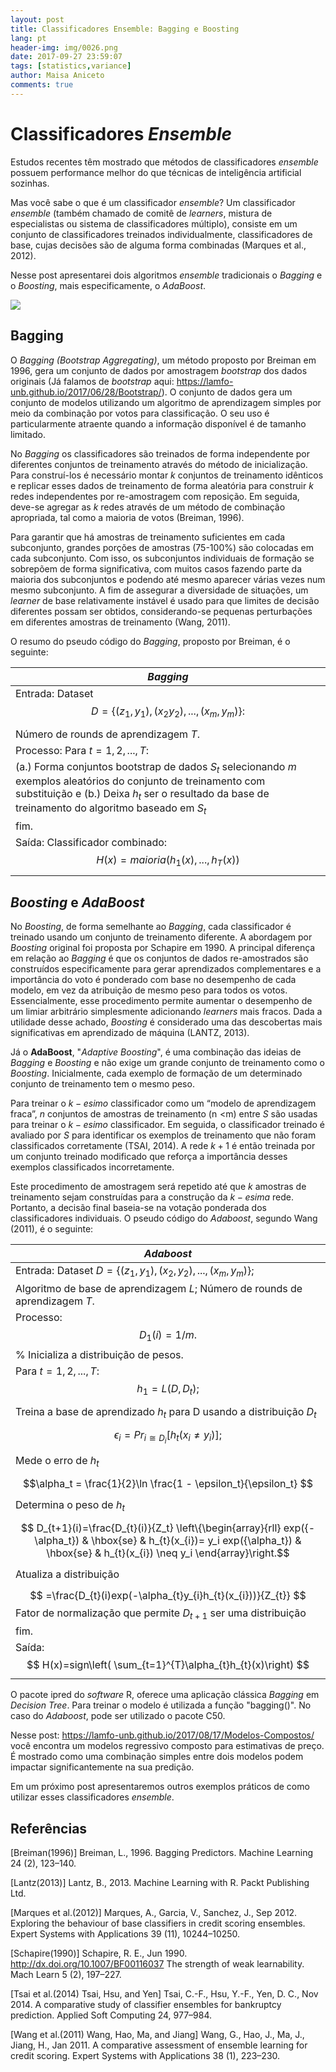 ```yaml
---
layout: post
title: Classificadores Ensemble: Bagging e Boosting
lang: pt
header-img: img/0026.png
date: 2017-09-27 23:59:07
tags: [statistics,variance]
author: Maisa Aniceto
comments: true
---
```


Classificadores *Ensemble*
==========================


Estudos recentes têm mostrado que métodos de classificadores *ensemble* possuem performance melhor do que técnicas de inteligência artificial sozinhas.

Mas você sabe o que é um classificador *ensemble*? 
Um classificador *ensemble* (também chamado de comitê de *learners*, mistura de especialistas ou sistema de classificadores múltiplo), consiste em um conjunto de classificadores treinados individualmente, classificadores de base, cujas decisões são de alguma forma combinadas (Marques et al., 2012).

Nesse post apresentarei dois algoritmos *ensemble* tradicionais o *Bagging* e o *Boosting*, mais especificamente, o *AdaBoost*.

![](https://i.imgur.com/88aeJst.jpg)

Bagging
-------

O *Bagging (Bootstrap Aggregating)*, um método proposto por Breiman em 1996, gera um conjunto de dados por amostragem *bootstrap* dos dados originais (Já falamos de *bootstrap* aqui: https://lamfo-unb.github.io/2017/06/28/Bootstrap/). O conjunto de dados gera um conjunto de modelos utilizando um algoritmo de aprendizagem simples por meio da combinação por votos para classificação. O seu uso é particularmente atraente quando a informação disponível é de tamanho limitado.

No *Bagging* os classificadores são treinados de forma independente por diferentes conjuntos de treinamento através do método de inicialização. Para construí-los é necessário montar *k* conjuntos de treinamento idênticos e replicar esses dados de treinamento de forma aleatória para construir *k* redes independentes por re-amostragem com reposição. Em seguida, deve-se agregar as *k* redes através de um método de combinação apropriada, tal como a maioria de votos (Breiman, 1996).

Para garantir que há amostras de treinamento suficientes em cada subconjunto, grandes porções de amostras (75-100%) são colocadas em cada subconjunto. Com isso, os subconjuntos individuais de formação se sobrepõem de forma significativa, com muitos casos fazendo parte da maioria dos subconjuntos e podendo até mesmo aparecer várias vezes num mesmo subconjunto. A fim de assegurar a diversidade de situações, um *learner* de base relativamente instável é usado para que limites de decisão diferentes possam ser obtidos, considerando-se pequenas perturbações em diferentes amostras de treinamento (Wang, 2011).

O resumo do pseudo código do *Bagging*, proposto por Breiman, é o seguinte:


| *Bagging* | 
| -------- |
|   Entrada: Dataset $$    D=\{(z_1,y_1),(x_2y_2),...,(x_m,y_m)\}: $$ 
| Número de rounds de aprendizagem $T$.
| Processo: Para $t=1,2,...,T:$ 
| (a.) Forma conjuntos bootstrap de dados $S_t$ selecionando $m$ exemplos aleatórios do conjunto de treinamento com substituição e (b.) Deixa $h_t$ ser o resultado da base de treinamento do algoritmo baseado em $S_t$
| fim.			
| Saída: 		Classificador combinado: 	$$ H(x)=maioria(h_{1}(x),...,h_{T}(x)) $$
 
 

*Boosting* e *AdaBoost*
-------------------

No *Boosting*, de forma semelhante ao *Bagging*, cada classificador é treinado usando um conjunto de treinamento diferente. A abordagem por *Boosting* original foi proposta por Schapire em 1990. A principal diferença em relação ao *Bagging* é que os conjuntos de dados re-amostrados são construídos especificamente para gerar aprendizados complementares e a importância do voto é ponderado com base no desempenho de cada modelo, em vez da atribuição de mesmo peso para todos os votos. 
Essencialmente, esse procedimento permite aumentar o desempenho de um limiar arbitrário simplesmente adicionando *learners* mais fracos. Dada a utilidade desse achado, *Boosting* é considerado uma das descobertas mais significativas em aprendizado de máquina (LANTZ, 2013).

Já o **AdaBoost**, "*Adaptive Boosting*", é uma combinação das ideias de *Bagging* e *Boosting* e não exige um grande conjunto de treinamento como o *Boosting*. Inicialmente, cada exemplo de formação de um determinado conjunto de treinamento tem o mesmo peso.

Para treinar o $k−esimo$ classificador como um “modelo de aprendizagem fraca”, $n$ conjuntos de amostras de treinamento (n &lt;m) entre $S$ são usadas para treinar o $k−esimo$ classificador. Em seguida, o classificador treinado é avaliado por $S$ para identificar os exemplos de treinamento que não foram classificados corretamente (TSAI, 2014). A rede $k+1$ é então treinada por um conjunto treinado modificado que reforça a importância desses exemplos classificados incorretamente.

Este procedimento de amostragem será repetido até que $k$ amostras de treinamento sejam construídas para a construção da $k−esima$ rede. Portanto, a decisão final baseia-se na votação ponderada dos classificadores individuais. 
O pseudo código do *Adaboost*, segundo Wang (2011), é o seguinte:
       
       

| *Adaboost* | 
| -------- | 
| Entrada:  Dataset $D=\{(z_1,y_1),(x_2,y_2),...,(x_m,y_m)\}$;		
|Algoritmo de base de aprendizagem $L$; Número de rounds de aprendizagem $T$.
|Processo: $$ D_1(i) = 1/m.  $$ \% Inicializa a distribuição de pesos. 
|Para $t=1,2,...,T$: $$ h_1= L(D,D_t); $$
|Treina a base de aprendizado $h_t$ para D usando a distribuição $D_t$ 		
|$$ \epsilon_i= Pr_{i \cong D_i} [h_t(x_i \neq y_i)]; $$ 
|Mede o erro de $h_t$ 				
|$$\alpha_t = \frac{1}{2}\ln \frac{1 - \epsilon_t}{\epsilon_t} 	$$
|Determina o peso de $h_t$								
|$$ D_{t+1}(i)=\frac{D_{t}(i)}{Z_t}  \left\{\begin{array}{rll}				exp({-\alpha_t}) & \hbox{se} & h_{t}(x_{i})= y_i 	exp({\alpha_t}) & \hbox{se} & h_{t}(x_{i}) \neq y_i						\end{array}\right.$$
|Atualiza a distribuição
|$$    =\frac{D_{t}(i)exp(-\alpha_{t}y_{i}h_{t}(x_{i}))}{Z_{t}}      $$ Fator de normalização que permite $D_{t+1}$ ser uma distribuição
|			fim.			
|Saída:  $$  H(x)=sign\left( \sum_{t=1}^{T}\alpha_{t}h_{t}(x)\right) $$   | 
       
       

O pacote ipred do *software* R, oferece uma aplicação clássica *Bagging* em *Decision Tree*. Para treinar o modelo é utilizada a função "bagging()". No caso do *Adaboost*, pode ser utilizado o pacote C50.


Nesse post: https://lamfo-unb.github.io/2017/08/17/Modelos-Compostos/ você encontra um modelos regressivo composto para estimativas de preço. É mostrado como uma combinação simples entre dois modelos podem impactar significantemente na sua predição.

Em um próximo post apresentaremos outros exemplos práticos de como utilizar esses classificadores *ensemble*. 


Referências
-------------------
[Breiman(1996)] Breiman, L., 1996. Bagging Predictors. Machine Learning 24 (2), 123–140.

[Lantz(2013)] Lantz, B., 2013. Machine Learning with R. Packt Publishing Ltd.

[Marques et al.(2012)] Marques, A., Garcia, V., Sanchez, J., Sep 2012. Exploring the behaviour of base classifiers in credit scoring ensembles. Expert Systems with Applications 39 (11), 10244–10250.

[Schapire(1990)] Schapire, R. E., Jun 1990. http://dx.doi.org/10.1007/BF00116037 The strength
of weak learnability. Mach Learn 5 (2), 197–227.

[Tsai et al.(2014) Tsai, Hsu, and Yen] Tsai, C.-F., Hsu, Y.-F., Yen, D. C., Nov 2014. A comparative study of classifier ensembles for bankruptcy prediction. Applied Soft Computing 24, 977–984.

[Wang et al.(2011) Wang, Hao, Ma, and Jiang] Wang, G., Hao, J., Ma, J., Jiang, H., Jan 2011. A comparative assessment of ensemble learning for credit scoring. Expert Systems with Applications 38 (1), 223–230.
